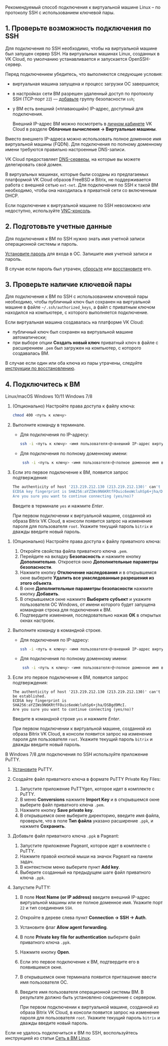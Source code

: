Рекомендуемый способ подключения к виртуальной машине Linux – по протоколу SSH с использованием ключевой пары.

## 1. Проверьте возможность подключения по SSH

Для подключения по SSH необходимо, чтобы на виртуальной машине был запущен сервер SSH. На виртуальных машинах Linux, созданных в VK Cloud, по умолчанию устанавливается и запускается OpenSSH-сервер.

Перед подключением убедитесь, что выполняются следующие условия:

- виртуальная машина запущена и процесс загрузки ОС завершился;
- в настройках сети ВМ разрешен удаленный доступ по протоколу SSH (TCP-порт `22`) — [добавьте](/ru/networks/vnet/service-management/secgroups#naznachenie_gruppy_pravil_na_instans) группу безопасности `ssh`;
- у ВМ есть внешний («плавающий») IP-адрес, доступный для подключения.

   <info>

   Внешний IP-адрес ВМ можно посмотреть в [личном кабинете](https://msk.cloud.vk.com/app/) VK Cloud в разделе **Облачные вычисления → Виртуальные машины**.

   </info>

Вместо внешнего IP-адреса можно использовать полное доменное имя виртуальной машины (FQDN). Для подключения по полному доменному имени требуются правильно настроенные DNS-записи.

<info>

VK Cloud предоставляет [DNS-серверы](/networks/dns/publicdns), на которые вы можете делегировать свой домен.

</info>

В виртуальных машинах, которые были созданы из предлагаемых платформой VK Cloud образов FreeBSD и Bitrix, не поддерживается работа с внешней сетью `ext-net`. Для подключения по SSH к такой ВМ необходимо, чтобы она находилась в приватной сети со включенным DHCP.

Если подключение к виртуальной машине по SSH невозможно или недоступно, используйте [VNC-консоль](../../vm-console#vnc_konsol).

## 2. Подготовьте учетные данные

Для подключения к ВМ по SSH нужно знать имя учетной записи операционной системы и пароль.

[Установите пароль](../../vm-manage#password) для входа в ОС. Запишите имя учетной записи и пароль.

В случае если пароль был утрачен, [сбросьте](../../vm-manage#password) или [восстановите](../../vm-manage#vosstanovlenie_parolya) его.

## 3. Проверьте наличие ключевой пары

Для подключения к ВМ по SSH с использованием ключевой пары необходимо, чтобы публичный ключ был сохранен на виртуальной машине в файле `~/.ssh/authorized_keys`, а файл с приватным ключом находился на компьютере, с которого выполняется подключение.

Если виртуальная машина создавалась на платформе VK Cloud:

- публичный ключ был сохранен на виртуальной машине автоматически;
- при выборе опции **Создать новый ключ** приватный ключ в файле с расширением `.pem` был загружен на компьютер, с которого создавалась ВМ.

В случае если один или оба ключа из пары утрачены, следуйте [инструкции по восстановлению](../../vm-manage#vosstanovlenie_dostupa_k_vm_po_klyuchu).

## 4. Подключитесь к ВМ

<tabs>
<tablist>
<tab>Linux/macOS</tab>
<tab>Windows 10/11</tab>
<tab>Windows 7/8</tab>
</tablist>
<tabpanel>

1. (Опционально) Настройте права доступа к файлу ключа:

   ```bash
   chmod 400 <путь к ключу>
   ```

2. Выполните команду в терминале.

   - Для подключения по IP-адресу:

      ```bash
      ssh -i <путь к ключу> <имя пользователя>@<внешний IP-адрес виртуальной машины>
      ```

   - Для подключения по полному доменному имени:

     ```bash
      ssh -i <путь к ключу> <имя пользователя>@<полное доменное имя виртуальной машины>
      ```

3. Если это первое подключение к ВМ, появится запрос подтверждения:

      ```bash
      The authenticity of host '213.219.212.130 (213.219.212.130)' can't be established.
      ECDSA key fingerprint is SHA256:aYZIWs9N6KRtfFOuic6eoWcluhSp6+jha/DSBgd9McI.
      Are you sure you want to continue connecting (yes/no)?
      ```

      Введите в терминале `yes` и нажмите _Enter_.

      <info>

      При первом подключении к виртуальной машине, созданной из образа Bitrix VK Cloud, в консоли появится запрос на изменение пароля для пользователя `root`. Укажите текущий пароль `bitrix` и дважды введите новый пароль.

      </info>

</tabpanel>
<tabpanel>

1. (Опционально) Настройте права доступа к файлу приватного ключа:

   1. Откройте свойства файла приватного ключа `.pem`.
   2. Перейдите на вкладку **Безопасность** и нажмите кнопку **Дополнительно**. Откроется окно **Дополнительные параметры безопасности**.
   3. Нажмите кнопку **Отключение наследования** и в открывшемся окне выберите **Удалить все унаследованные разрешения из этого объекта**.
   4. В окне **Дополнительные параметры безопасности** нажмите кнопку **Добавить**.
   5. В открывшемся окне нажмите **Выберите субъект** и укажите пользователя ОС Windows, от имени которого будет запущена командная строка для подключения к ВМ.
   6. Подтвердите изменения, последовательно нажав **ОК** в открытых окнах настроек.

2. Выполните команду в командной строке.

   - Для подключения по IP-адресу:

      ```bash
      ssh -i <путь к ключу> <имя пользователя>@<внешний IP-адрес виртуальной машины>
      ```

   - Для подключения по полному доменному имени:

     ```bash
      ssh -i <путь к ключу> <имя пользователя>@<полное доменное имя виртуальной машины>
      ```

3. Если это первое подключение к ВМ, появится запрос подтверждения:

      ```shell
      The authenticity of host '213.219.212.130 (213.219.212.130)' can't be established.
      ECDSA key fingerprint is SHA256:aYZIWs9N6KRtfFOuic6eoWcluhSp6+jha/DSBgd9McI.
      Are you sure you want to continue connecting (yes/no)?
      ```

     Введите в командной строке `yes` и нажмите _Enter_.

      <info>

      При первом подключении к виртуальной машине, созданной из образа Bitrix VK Cloud, в консоли появится запрос на изменение пароля для пользователя `root`. Укажите текущий пароль `bitrix` и дважды введите новый пароль.

      </info>

</tabpanel>
<tabpanel>

В Windows 7/8 для подключения по SSH используйте приложение PuTTY.

1. [Установите](https://www.putty.org/) PuTTY.
2. Создайте файл приватного ключа в формате PuTTY Private Key Files:

   1. Запустите приложение PuTTYgen, которое идет в комплекте c PuTTY.
   2. В меню **Conversions** нажмите **Import Key** и в открывшемся окне выберите файл приватного ключа `.pem`.
   3. Нажмите кнопку **Save private key**.
   4. В открывшемся окне выберите директорию, введите имя файла, проверьте, что в поле **Тип файла** указано расширение `.ppk`, и нажмите **Сохранить**.

3. Добавьте файл приватного ключа `.ppk` в Pageant:

   1. Запустите приложение Pageant, которое идет в комплекте c PuTTY.
   2. Нажмите правой кнопкой мыши на значок Pageant на панели задач.
   3. В контекстном меню выберите пункт **Add key**.
   4. Выберите созданный на предыдущем шаге файл приватного ключа `.ppk`.

4. Запустите PuTTY:

   1. В поле **Host Name (or IP address)** введите внешний IP-адрес виртуальной машины или ее полное доменное имя. Укажите порт `22` и тип соединения `SSH`.
   2. Откройте в дереве слева пункт **Connection → SSH → Auth**.
   3. Установите флаг **Allow agent forwarding**.
   4. В поле **Private key file for authentication** выберите файл приватного ключа `.ppk`.
   5. Нажмите кнопку **Open**.
   6. Если это первое подключение к ВМ, подтвердите его в появившемся окне.
   7. В открывшемся окне терминала появится приглашение ввести имя пользователя ОС.
   8. Введите имя пользователя операционной системы ВМ. В результате должно быть установлено соединение с сервером.

      <info>

      При первом подключении к виртуальной машине, созданной из образа Bitrix VK Cloud, в консоли появится запрос на изменение пароля для пользователя `root`. Укажите текущий пароль `bitrix` и дважды введите новый пароль.

      </info>

</tabpanel>
</tabs>

<warn>

Если не удалось подключиться к ВМ по SSH, воспользуйтесь инструкцией из статьи [Сеть в ВМ Linux](../../../../troubleshooting/linux-vm-network/).

</warn>
